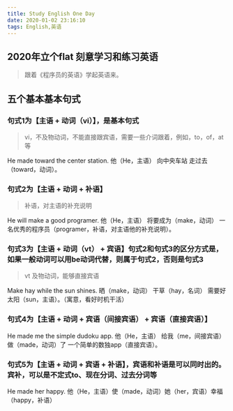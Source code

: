```yaml
---
title: Study English One Day
date: 2020-01-02 23:16:10
tags: English,英语
---
```


## 2020年立个flat 刻意学习和练习英语

> 跟着《程序员的英语》学起英语来。

## 五个基本基本句式

### 句式1为【主语 + 动词（vi）】，是基本句式

> vi，不及物动词，不能直接跟宾语，需要一些介词跟着，例如，to，of，at等

He made toward the center station.
他（He，主语） 向中央车站 走过去（toward，动词）。

### 句式2为【主语 + 动词 + 补语】

> 补语，对主语的补充说明

He will make a good programer.
他（He，主语） 将要成为（make，动词） 一名优秀的程序员（programer，补语，对主语他的补充说明）。

### 句式3为【主语 + 动词（vt） + 宾语】句式2和句式3的区分方式是，如果一般动词可以用be动词代替，则属于句式2，否则是句式3

> vt 及物动词，能够直接宾语

Make hay while the sun shines.
晒（make，动词） 干草（hay，名词） 需要好太阳（sun，主语）。（寓意，看好时机干活）

### 句式4为【主语 + 动词 + 宾语（间接宾语） + 宾语（直接宾语）】

He made me the simple dudoku app.
他（He，主语） 给我（me，间接宾语） 做（made，动词）了 一个简单的数独app（直接宾语）。

### 句式5为【主语 + 动词 + 宾语 + 补语】，宾语和补语是可以同时出的。宾补，可以是不定式to、现在分词、过去分词等

He made her happy.
他（He，主语）使（made，动词）她（her，宾语）幸福（happy，补语）
